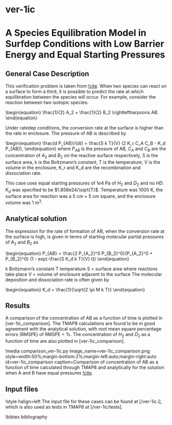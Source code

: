 # ver-1ic

# A Species Equilibration Model in Surfdep Conditions with Low Barrier Energy and Equal Starting Pressures

## General Case Description

<!-- All necessary equations -->
This verification problem is taken from [!cite](ambrosek2008verification). When two species can react on a surface to form a third, it is possible to predict the rate at which equilibration between the species will occur. For example, consider the reaction between two isotopic species:

\begin{equation}
\frac{1}{2} A_2 + \frac{1}{2} B_2 \rightleftharpoons AB.
\end{equation}

Under ratedep conditions, the conversion rate at the surface is higher than the rate in enclosure. The pressure of AB is described by

\begin{equation}
\frac{d P_{AB}}{dt} = \frac{S k T}{V} (2 K_r C_A C_B - K_d P_{AB}),
\end{equation}
where $P_{AB}$ is the pressure of AB, $C_A$ and $C_B$ are the concentration of $A_2$ and $B_2$ on the reactive surface respectively, S is the surface area, k is the Boltzmann’s constant, T is the temperature, V is the volume in the enclosure, K_r and K_d are the recombination and dissociation rate.

<!-- Detail parameters -->
This case uses equal starting pressures of $1e4$ Pa of $H_2$ and $D_2$ and no $HD$. $K_d$ was specified to be $1.858e24/\sqrt{T}$. Temperature was 1000 K, the surface area for reaction was a 5 cm $\times$ 5 cm square, and the enclosure volume was 1 m$^3$.


## Analytical solution
<!-- introduce the analytical equation and explain -->

The expression for the rate of formation of AB, when the conversion rate at the surface is high, is given in terms of starting molecular partial pressures of $A_2$ and $B_2$ as

\begin{equation}
P_{AB}  = \frac{2 P_{A_2}^0 P_{B_2}^0}{P_{A_2}^0 + P_{B_2}^0} (1 - exp(-\frac{S K_d k T}{V} t))
\end{equation}

<!-- Table for parameters -->
k Boltzmann’s constant
T temperature
S = surface area where reactions take place
V = volume of enclosure adjacent to the surface
The molecular deposition and dissociation rate is often given by

\begin{equation}
K_d  = \frac{1}{\sqrt{2 \pi M k T}}
\end{equation}



## Results

<!-- introduce the numerical result and compare the figures between analytical and results -->

A comparison of the concentration of AB as a function of time is plotted in [ver-1ic_comparison]. The TMAP8 calculations are found to be in good agreement with the analytical solution, with root mean square percentage errors (RMSPE) of RMSPE =  %. The concentration of $H_2$ and $D_2$ as a function of time are also plotted in [ver-1ic_comparison].

!media comparison_ver-1ic.py
       image_name=ver-1ic_comparison.png
       style=width:50%;margin-bottom:2%;margin-left:auto;margin-right:auto
       id=ver-1ic_comparison
       caption=Comparison of concentration of AB as a function of time calculated through TMAP8 and analytically for the solution when A and B have equal pressures [!cite](ambrosek2008verification).

## Input files

!style halign=left
The input file for these cases can be found at [/ver-1ic.i], which is also used as tests in TMAP8 at [/ver-1ic/tests].

!bibtex bibliography
